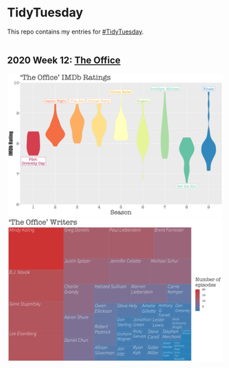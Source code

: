 # TidyTuesday
This repo contains my entries for [#TidyTuesday](https://github.com/rfordatascience/tidytuesday).  
<br />

## 2020 Week 12: [The Office](https://github.com/isabellabenabaye/tidy-tuesday/tree/master/2020/12_theoffice)   

![The Office IMDb Ratings](https://github.com/isabellabenabaye/tidy-tuesday/blob/master/2020/12_theoffice/The%20Office%20IMDb%20Ratings.png?raw=true)
<br />
![The Office Writers](https://github.com/isabellabenabaye/tidy-tuesday/blob/master/2020/12_theoffice/The%20Office%20Writers.png?raw=true)